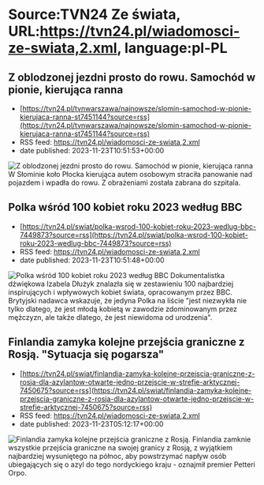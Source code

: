 # Source:TVN24 Ze świata, URL:https://tvn24.pl/wiadomosci-ze-swiata,2.xml, language:pl-PL

## Z oblodzonej jezdni prosto do rowu. Samochód w pionie, kierująca ranna
 - [https://tvn24.pl/tvnwarszawa/najnowsze/slomin-samochod-w-pionie-kierujaca-ranna-st7451144?source=rss](https://tvn24.pl/tvnwarszawa/najnowsze/slomin-samochod-w-pionie-kierujaca-ranna-st7451144?source=rss)
 - RSS feed: https://tvn24.pl/wiadomosci-ze-swiata,2.xml
 - date published: 2023-11-23T10:51:53+00:00

<img alt="Z oblodzonej jezdni prosto do rowu. Samochód w pionie, kierująca ranna" src="https://tvn24.pl/tvnwarszawa/najnowsze/cdn-zdjecie-zgdq5l-wypadek-w-miejscowosci-slomin-7451160/alternates/LANDSCAPE_1280" />
    W Słominie koło Płocka kierująca autem osobowym straciła panowanie nad pojazdem i wpadła do rowu. Z obrażeniami została zabrana do szpitala.

## Polka wśród 100 kobiet roku 2023 według BBC
 - [https://tvn24.pl/swiat/polka-wsrod-100-kobiet-roku-2023-wedlug-bbc-7449873?source=rss](https://tvn24.pl/swiat/polka-wsrod-100-kobiet-roku-2023-wedlug-bbc-7449873?source=rss)
 - RSS feed: https://tvn24.pl/wiadomosci-ze-swiata,2.xml
 - date published: 2023-11-23T10:51:48+00:00

<img alt="Polka wśród 100 kobiet roku 2023 według BBC" src="https://tvn24.pl/najnowsze/cdn-zdjecie-nrjjh7-izabela-dluzyk-7451195/alternates/LANDSCAPE_1280" />
    Dokumentalistka dźwiękowa Izabela Dłużyk znalazła się w zestawieniu 100 najbardziej inspirujących i wpływowych kobiet świata, opracowanym przez BBC. Brytyjski nadawca wskazuje, że jedyna Polka na liście "jest niezwykła nie tylko dlatego, że jest młodą kobietą w zawodzie zdominowanym przez mężczyzn, ale także dlatego, że jest niewidoma od urodzenia".

## Finlandia zamyka kolejne przejścia graniczne z Rosją. "Sytuacja się pogarsza"
 - [https://tvn24.pl/swiat/finlandia-zamyka-kolejne-przejscia-graniczne-z-rosja-dla-azylantow-otwarte-jedno-przejscie-w-strefie-arktycznej-7450675?source=rss](https://tvn24.pl/swiat/finlandia-zamyka-kolejne-przejscia-graniczne-z-rosja-dla-azylantow-otwarte-jedno-przejscie-w-strefie-arktycznej-7450675?source=rss)
 - RSS feed: https://tvn24.pl/wiadomosci-ze-swiata,2.xml
 - date published: 2023-11-23T05:12:17+00:00

<img alt="Finlandia zamyka kolejne przejścia graniczne z Rosją. " src="https://tvn24.pl/najnowsze/cdn-zdjecie-ip1yhl-finlandia-zamyka-kolejne-przejscia-graniczne-z-rosja-7450672/alternates/LANDSCAPE_1280" />
    Finlandia zamknie wszystkie przejścia graniczne na swojej granicy z Rosją, z wyjątkiem najbardziej wysuniętego na północ, aby powstrzymać napływ osób ubiegających się o azyl do tego nordyckiego kraju - oznajmił premier Petteri Orpo.

